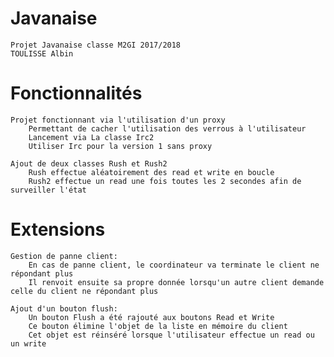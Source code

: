 # Javanaise
	Projet Javanaise classe M2GI 2017/2018
	TOULISSE Albin
	
	
# Fonctionnalités
	Projet fonctionnant via l'utilisation d'un proxy
		Permettant de cacher l'utilisation des verrous à l'utilisateur
		Lancement via La classe Irc2
		Utiliser Irc pour la version 1 sans proxy
		
	Ajout de deux classes Rush et Rush2
		Rush effectue aléatoirement des read et write en boucle
		Rush2 effectue un read une fois toutes les 2 secondes afin de surveiller l'état
		
		
# Extensions
	Gestion de panne client:
		En cas de panne client, le coordinateur va terminate le client ne répondant plus
		Il renvoit ensuite sa propre donnée lorsqu'un autre client demande celle du client ne répondant plus
		
	Ajout d'un bouton flush:
		Un bouton Flush a été rajouté aux boutons Read et Write
		Ce bouton élimine l'objet de la liste en mémoire du client
		Cet objet est réinséré lorsque l'utilisateur effectue un read ou un write
